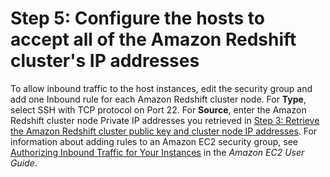 # Step 5: Configure the hosts to accept all of the Amazon Redshift cluster's IP addresses<a name="load-from-emr-steps-configure-security-groups"></a>

 To allow inbound traffic to the host instances, edit the security group and add one Inbound rule for each Amazon Redshift cluster node\. For **Type**, select SSH with TCP protocol on Port 22\. For **Source**, enter the Amazon Redshift cluster node Private IP addresses you retrieved in [Step 3: Retrieve the Amazon Redshift cluster public key and cluster node IP addresses](load-from-emr-steps-retrieve-key-and-ips.md)\. For information about adding rules to an Amazon EC2 security group, see [Authorizing Inbound Traffic for Your Instances](https://docs.aws.amazon.com/AWSEC2/latest/UserGuide/authorizing-access-to-an-instance.html) in the *Amazon EC2 User Guide*\. 